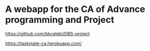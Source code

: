 # A webapp for the CA of Advance programming and Project

https://github.com/bkcelebi/DBS-project

https://taskmate-ca.herokuapp.com/
